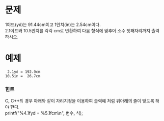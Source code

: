 # 문제
1야드(yd)는 91.44cm이고 1인치(in)는 2.54cm이다.   
2.1야드와 10.5인치를 각각 cm로 변환하여 다음 형식에 맞추어 소수 첫째자리까지 출력하시오.​

# 예제
```
 2.1yd = 192.0cm
10.5in =  26.7cm
```

### 힌트   
C, C++의 경우 아래와 같이 자리지정을 이용하여 출력예 처럼 위아래의 줄이 맞도록 해야 한다.   
printf("%4.1fyd = %5.1fcm\n", 변수, 식);
